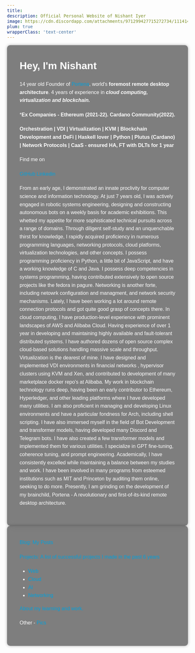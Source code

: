 ```yaml
---
title: 
description: Official Personal Website of Nishant Iyer
image: https://cdn.discordapp.com/attachments/971299427715272734/1114144376311001168/Nishant_Iyer.png
plum: true
wrapperClass: 'text-center'
---
```


<style>
body {
  font-family: Arial, sans-serif;
  font-size: 16px;
  color: #fff;
  line-height: 1.6;
  background-color: transparent;
}

.container {
  max-width: 1500px;
  margin: 0 auto;
  padding: 40px;
  border-radius: 10px;
  background-color: rgba(0, 0, 0, 0.5);
  box-shadow: 0 0 10px rgba(0, 0, 0, 0.3);
  backdrop-filter: blur(10px);
}

.container h1, .container h2, .container h3, .container h4, .container h5, .container h6 {
  color: #fff;
  font-size: 32px;
  font-weight: bold;
  margin-top: 0;
  margin-bottom: 20px;
}

.container p {
  margin-top: 0;
  margin-bottom: 20px;
}

.container a {
  color: #00a0dc;
  text-decoration: none;
}

.container a:hover {
  color: #fff;
  text-decoration: underline;
}


.container img {
  max-width: 100%;
}

</style>

<div class="container">

# Hey, I'm Nishant

14 year old Founder of [Portena](https://portena.netlify.app), world's **foremost remote desktop architecture**. 4 years of experience in ***cloud computing, virtualization and blockchain.***

***Ex Companies - Ethereum (2021-22). Cardano Community(2022).**
 
**Orchestration | VDI | Virtualization | KVM | Blockchain Development and DeFi | Haskell lover | Python | Plutus (Cardano) | Network Protocols | CaaS - ensured HA, FT with DLTs for 1 year**

Find me on

<p flex="~ gap-3 wrap" class="mt--2!">
  <a href="https://github.com/nishantiyer" target="_blank"><span op75 i-simple-icons-github/> GitHub</a>
  <a href="https://www.linkedin.com/in/n1sh/" target="_blank"><span op75 i-simple-icons-linkedin /> Linkedin</a>
</p>

From an early age, I demonstrated an innate proclivity for computer science and information technology. At just 7 years old, I was actively engaged in robotic systems engineering, designing and constructing autonomous bots on a weekly basis for academic exhibitions. This whetted my appetite for more sophisticated technical pursuits across a range of domains. Through diligent self-study and an unquenchable thirst for knowledge, I rapidly acquired proficiency in numerous programming languages, networking protocols, cloud platforms, virtualization technologies, and other concepts.
I possess programming proficiency in Python, a little bit of JavaScript, and have a working knowledge of C and Java.
I possess deep competencies in systems programming, having contributed extensively to open source projects like the fedora in pagure. Networking is another forte, including netowrk configuration and managment, and network security mechanisms. Lately, I have been working a lot around remote connection protocols and got quite good grasp of concepts there.
In cloud computing, I have production-level experience with prominent landscapes of AWS and Alibaba Cloud. Having experience of over 1 year in developing and maintaining highly available and fault-tolerant distributed systems. I have authored dozens of open source complex cloud-based solutions handling massive scale and throughput.
Virtualization is the dearest of mine. I have designed and implemented VDI environments in financial networks , hypervisor clusters using KVM and Xen, and contributed to development of many marketplace docker repo's at Alibaba.
My work in blockchain technology runs deep, having been an early contributor to Ethereum, Hyperledger, and other leading platforms where I have developed many utilities.
I am also proficient in managing and developing Linux environments and have a particular fondness for Arch, including shell scripting.
I have also immersed myself in the field of Bot Development and transformer models, having developed many Discord and Telegram bots. I have also created a few transformer models and implemented them for various utilities. I specialize in GPT fine-tuning, coherence tuning, and prompt engineering.
Academically, I have consistently excelled while maintaining a balance between my studies and work. I have been involved in many programs from esteemed institutions such as MIT and Princeton by auditing them online, seeking to do more.
Presently, I am grinding on the development of my brainchild, Portena - A revolutionary and first-of-its-kind remote desktop architecture.
</div>

<div class="container">

<a href="https://nishantiyer.netlify.app/posts" target="_self"><span op75 i-material-symbols-article/> Blog: My Posts</a>

<a href="https://nishantiyer.netlify.app/projects" target="_self"><span op75 i-carbon-ibm-cloud-projects/> Projects: A list of successful projects I made in the past 6 years</a>

- <a href="https://nishantiyer.netlify.app/projects#web-apps" target="_self"><span op75 i-mdi-web-refresh/> Web</a>
- <a href="https://nishantiyer.netlify.app/projects#cloud" target="_self"><span op75 i-mdi-cloud-cog/> Cloud</a>
- <a href="https://nishantiyer.netlify.app/projects#bots-nlp-transformers" target="_self"><span op75 i-eos-icons-neural-network/> AI</a>
- <a href="https://nishantiyer.netlify.app/projects#networking" target="_self"><span op75 i-carbon-hybrid-networking/> Networking</a>

<a href="https://nishantiyer.netlify.app/academia" target="_self"><span op75 i-solar-square-academic-cap-2-bold-duotone/> About my learning and work.</a>


Other -
<a href="https://nishantiyer.netlify.app/pics" target="_self"><span op75 i-solar-gallery-add-bold/> Pics</a>

</div>
